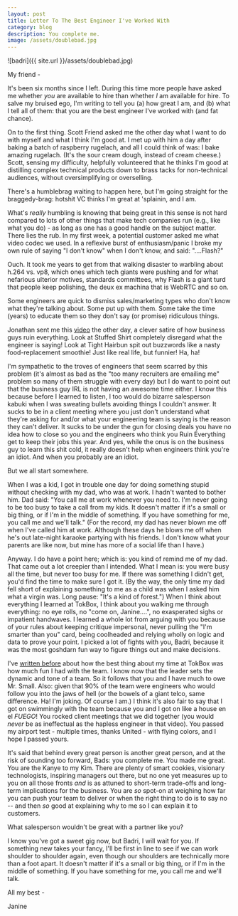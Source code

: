 ```yaml
---
layout: post
title: Letter To The Best Engineer I've Worked With
category: blog
description: You complete me. 
image: /assets/doublebad.jpg
---
```


![badri]({{ site.url }}/assets/doublebad.jpg)

My friend -

It's been six months since I left. During this time more people have asked me whether *you* are available to hire than whether *I* am available for hire.  To salve my bruised ego, I'm writing to tell you (a) how great I am, and (b) what I tell all of them: that you are the best engineer I've worked with (and fat chance).
 
On to the first thing. Scott Friend asked me the other day what I want to do with myself and what I think I'm good at. I met up with him a day after baking a batch of raspberry rugelach, and all I could think of was: I bake amazing rugelach.  (It's the sour cream dough, instead of cream cheese.)  Scott, sensing my difficulty, helpfully volunteered that he thinks I'm good at distilling complex technical products down to brass tacks for non-technical audiences, without oversimplifying or overselling. 

There's a humblebrag waiting to happen here, but I'm going straight for the braggedy-brag: hotshit VC thinks I'm great at 'splainin, and I am.

What's *really* humbling is knowing that being great in this sense is not hard compared to lots of other things that make tech companies run (e.g., like what you do) - as long as one has a good handle on the subject matter.  There lies the rub.  In my first week, a potential customer asked me what video codec we used.  In a reflexive burst of enthusiasm/panic I broke my own rule of saying "I don't know" when I don't know, and said: "....Flash?"    

Ouch. It took me years to get from that walking disaster to warbling about h.264 vs. vp8, which ones which tech giants were pushing and for what nefarious ulterior motives, standards committees, why Flash is a giant turd that people keep polishing, the deux ex machina that is WebRTC and so on.

Some engineers are quick to dismiss sales/marketing types who don't know what they're talking about.  Some put up with them.  Some take the time (years) to educate them so they don't say (or promise) ridiculous things.  

Jonathan sent me this [video](http://www.cnet.com/news/this-is-how-an-engineer-feels-when-hes-surrounded-by-idiots/) the other day, a clever satire of how business guys ruin everything.  Look at Stuffed Shirt completely disregard what the engineer is saying!  Look at Tight Hairbun spit out buzzwords like a nasty food-replacement smoothie! Just like real life, but funnier! Ha, ha! 

I'm sympathetic to the troves of engineers that seem scarred by this problem (it's almost as bad as the "too many recruiters are emailing me" problem so many of them struggle with every day) but I do want to point out that the business guy IRL is not having an awesome time either.  I know this because before I learned to listen, I too would do bizarre salesperson kabuki when I was sweating bullets avoiding things I couldn't answer. It sucks to be in a client meeting where you just don't understand what they're asking for and/or what your engineering team is saying is the reason they can't deliver.  It sucks to be under the gun for closing deals you have no idea how to close so you and the engineers who think you Ruin Everything get to keep their jobs this year.  And yes, while the onus is on the business guy to learn this shit cold, it really doesn't help when engineers think you're an idiot. And when you probably are an idiot. 

But we all start somewhere.    

When I was a kid, I got in trouble one day for doing something stupid without checking with my dad, who was at work.  I hadn't wanted to bother him.  Dad said: "You call me at work whenever you need to. I'm never going to be too busy to take a call from my kids.  It doesn't matter if it's a small or big thing, or if I'm in the middle of something.  If you have something for me, you call me and we'll talk."   (For the record, my dad has never blown me off when I've called him at work.  Although these days he blows me off when he's out late-night karaoke partying with his friends.  I don't know what your parents are like now, but mine has more of a social life than I have.)

Anyway.  I do have a point here; which is: you kind of remind me of my dad.  That came out a lot creepier than I intended.  What I mean is: you were busy all the time, but never too busy for me.  If there was something I didn't get, you'd find the time to make sure I got it. (By the way, the only time my dad fell short of explaining something to me as a child was when I asked him what a virgin was. Long pause: "It's a kind of forest.")  When I think about everything I learned at TokBox, I think about you walking me through everything: no eye rolls, no "come on, Janine....", no exasperated sighs or impatient handwaves.  I learned a whole lot from arguing with you because of your rules about keeping critique impersonal, never pulling the "I'm smarter than you" card, being coolheaded and relying wholly on logic and data to prove your point.   I picked a lot of fights with you, Badri, because it was the most goshdarn fun way to figure things out and make decisions.  

I've [written before](http://janineyoong.com/blog/2013/11/27/tokbox-or.html) about how the best thing about my time at TokBox was how much fun I had with the team.  I know now that the leader sets the dynamic and tone of a team.  So it follows that you and I have much to owe Mr. Small.  Also: given that 90% of the team were engineers who would follow you into the jaws of hell (or the bowels of a giant telco, same difference. Ha! I'm joking. Of course I am.) I think it's also fair to say that I got on swimmingly with the team because you and I got on like a house en el *FUEGO*!  You rocked client meetings that we did together (you would *never* be as ineffectual as the hapless engineer in that video).  You passed my airport test  - multiple times, thanks United -  with flying colors, and I hope I passed yours.   

It's said that behind every great person is another great person, and at the risk of sounding too forward, Bads: you complete me.   You made me great.  You are the Kanye to my Kim.  There are plenty of smart cookies, visionary technologists, inspiring managers out there, but no one yet measures up to you on all those fronts *and* is as attuned to short-term trade-offs and long-term implications for the business. You are *so* spot-on at weighing how far you can push your team to deliver or when the right thing to do is to say no -- and then *so* good at explaining why to me so I can explain it to customers.

What salesperson wouldn't be great with a partner like you?

I know you've got a sweet gig now, but Badri, I will wait for you.  If something new takes your fancy, I'll be first in line to see if we can work shoulder to shoulder again, even though our shoulders are technically more than a foot apart.   It doesn't matter if it's a small or big thing, or if I'm in the middle of something. If you have something for me, you call me and we'll talk. 

All my best - 

Janine

